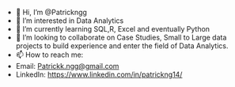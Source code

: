 - 👋 Hi, I’m @Patrickngg
- 👀 I’m interested in Data Analytics 
- 🌱 I’m currently learning SQL,R, Excel and eventually Python
- 💞️ I’m looking to collaborate on Case Studies, Small to Large data projects to build experience and enter the field of Data Analytics.
- 📫 How to reach me:
- Email: Patrickk.ngg@gmail.com
- LinkedIn: https://www.linkedin.com/in/patrickng14/

<!---
Patrickngg/Patrickngg is a ✨ special ✨ repository because its `README.md` (this file) appears on your GitHub profile.
You can click the Preview link to take a look at your changes.
--->
